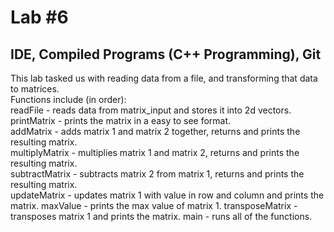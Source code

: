 # Lab #6
## IDE, Compiled Programs (C++ Programming), Git
This lab tasked us with reading data from a file, and transforming that data to matrices.  
Functions include (in order):  
readFile - reads data from matrix_input and stores it into 2d vectors.  
printMatrix - prints the matrix in a easy to see format.  
addMatrix - adds matrix 1 and matrix 2 together, returns and prints the resulting matrix.  
multiplyMatrix - multiplies matrix 1 and matrix 2, returns and prints the resulting matrix.  
subtractMatrix - subtracts matrix 2 from matrix 1, returns and prints the resulting matrix.  
updateMatrix - updates matrix 1 with value in row and column and prints the matrix. 
maxValue - prints the max value of matrix 1. 
transposeMatrix - transposes matrix 1 and prints the matrix. 
main - runs all of the functions.  

